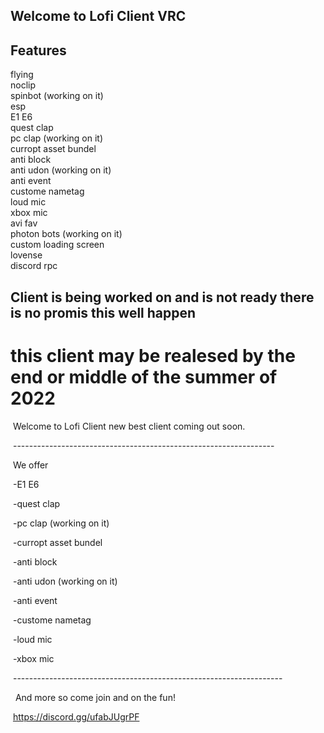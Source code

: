 ## Welcome to Lofi Client VRC



## Features
flying                              
noclip                            
spinbot (working on it)                      
esp                                      
E1
E6                                                                   
quest clap                               
pc clap (working on it)                             
curropt asset bundel                                                           
anti block                                
anti udon (working on it)                           
anti event                                           
custome nametag                                   
loud mic                             
xbox mic                                  
avi fav                                           
photon bots (working on it)          
custom loading screen                                            
lovense                                   
discord rpc                                  
## Client is being worked on and is not ready there is no promis this well happen
#  this client may be realesed by the end or middle of the summer of 2022




‍‍                                                     Welcome to Lofi Client new best client coming out soon.

‍‍                                                     ----------‍-------------------------------------------------------

‍‍                                                                      We offer

‍‍                                                     -E1 E6

‍‍                                                     -quest clap

‍‍                                                     -pc clap (working on it)

‍‍                                                     -curropt asset bundel

‍‍                                                     -anti block

‍‍                                                     -anti udon (working on it)

‍‍                                                     -anti event

‍‍                                                     -custome nametag

‍‍                                                     -loud mic

‍‍                                                     -xbox mic

‍‍                                                     -------------------------------------------------------------------

‍‍
‍                                                     And more so come join and on the fun!

‍‍                                                     https://discord.gg/ufabJUgrPF 

